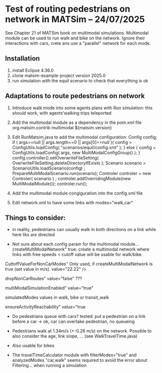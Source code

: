 # Test of routing pedestrians on network in MATSim – 24/07/2025

See Chapter 21 of MATSim book on multimodal simulations.
Multimodal module can be used to run walk and bike on the network.
Ignore their interactions with cars, crete ans use a "parallel" network for each mode.

## Installation
1. install Eclipse 4.36.0
2. clone matsim-example-project version 2025.0
3. run simulation with the equil scenario to check that everything is ok


## Adaptations to route pedestrians on network
1. Introduce walk mode into some agents plans with <leg mode="walk"/>
Run simulation: this should work, with agents’walking trips teleported

2. Add the multimodal module as a dependency in the pom.xml file
	<dependency>
		<groupId>org.matsim.contrib</groupId>
		<artifactId>multimodal</artifactId>
		<version>${matsim.version}</version>
	</dependency>

3. Edit RunMatsim.java to add the multimodal configuration:
	Config config;
	if ( args==null || args.length==0 || args[0]==null ){
		config = ConfigUtils.loadConfig( "scenarios/equil/config.xml" );
	} else {
		config = ConfigUtils.loadConfig( args, new MultiModalConfigGroup()  );
	}
	config.controller().setOverwriteFileSetting( OverwriteFileSetting.deleteDirectoryIfExists );
	Scenario scenario = ScenarioUtils.loadScenario(config) ;
	PrepareMultiModalScenario.run(scenario);
	Controler controler = new Controler( scenario ) ;
	controler.addOverridingModule(new MultiModalModule());
	controler.run();

4. Add the multimodal module congiguration into the config.xml file
	<module name="multimodal">
		<param name="createMultiModalNetwork" value="true" />
		<param name="cuttoffValueForNonCarModes" value="22.22" />
		<param name="dropNonCarRoutes" value="false" />
		<param name="multiModalSimulationEnabled" value="true" />
		<param name="simulatedModes" value="walk" />
		<param name="ensureActivityReachability" value="true" />
	</module>
	<module name="travelTimeCalculator" >
		<!-- (only for backwards compatibility; only used if separateModes==false && + filterModes==true)  Transport modes that will be respected by the travel time collector. 'car' is default which includes also buses from the pt simulation module. -->
		<param name="filterModes" value="true" />
		<param name="analyzedModes" value="car,walk" />
	</module>
	


5. Edit network.xml to have some links with  modes="walk,car"



## Things to consider:
- in reality, pedestrians can usually walk in both directions on a link while here liks are directed

- Not sure about each config param for the multimodal module…
createMultiModalNetwork" 
	true: create a multimodal network where links with free speeds < cutoff value will be usable for walk/bike.

CuttoffValueForNonCarModes" 
	 Only used, if createMultiModalNetwork is true (set value in m/s).  value="22.22" />

dropNonCarRoutes" value="false"
	???

multiModalSimulationEnabled" value="true" 

simulatedModes
	values in walk, bike or transit_walk

ensureActivityReachability" value="true


- Do pedestrians queue with cars? tested: put a pedestrian on a link before a car → ok, car can overtake pedestrian, no queueing

- Pedestrians walk at 1.34m/s (+-0.26 m/s) on the network. Possible to also consider the age, link slope, … (see WalkTravelTime.java)

- Also usable for bikes

- The travelTimeCalculator module with filterModes="true" and analyzedModes "car,walk" seems required to avoid the error about Filtering… when running a simulation
